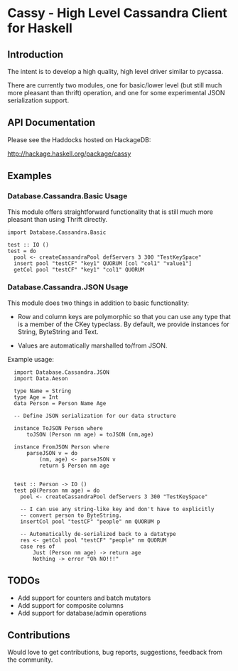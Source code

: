 
# Cassy - High Level Cassandra Client for Haskell


## Introduction

The intent is to develop a high quality, high level driver similar to
pycassa.

There are currently two modules, one for basic/lower level (but still
much more pleasant than thrift) operation, and one for some
experimental JSON serialization support.

## API Documentation

Please see the Haddocks hosted on HackageDB:

http://hackage.haskell.org/package/cassy


## Examples

### Database.Cassandra.Basic Usage

This module offers straightforward functionality that is still much
more pleasant than using Thrift directly.
    
    import Database.Cassandra.Basic

    test :: IO ()
    test = do
      pool <- createCassandraPool defServers 3 300 "TestKeySpace"
      insert pool "testCF" "key1" QUORUM [col "col1" "value1"]
      getCol pool "testCF" "key1" "col1" QUORUM


### Database.Cassandra.JSON Usage

This module does two things in addition to basic functionality:

- Row and column keys are polymorphic so that you can use any
  type that is a member of the CKey typeclass. By default, we provide
  instances for String, ByteString and Text.
  
- Values are automatically marshalled to/from JSON.

Example usage:

      import Database.Cassandra.JSON
      import Data.Aeson

      type Name = String
      type Age = Int
      data Person = Person Name Age

      -- Define JSON serialization for our data structure

      instance ToJSON Person where
          toJSON (Person nm age) = toJSON (nm,age)

      instance FromJSON Person where
          parseJSON v = do
              (nm, age) <- parseJSON v
              return $ Person nm age


      test :: Person -> IO ()
      test p@(Person nm age) = do
        pool <- createCassandraPool defServers 3 300 "TestKeySpace"

        -- I can use any string-like key and don't have to explicitly
        -- convert person to ByteString.
        insertCol pool "testCF" "people" nm QUORUM p

        -- Automatically de-serialized back to a datatype
        res <- getCol pool "testCF" "people" nm QUORUM
        case res of
            Just (Person nm age) -> return age
            Nothing -> error "Oh NO!!!"

      
## TODOs

* Add support for counters and batch mutators
* Add support for composite columns
* Add support for database/admin operations

## Contributions

Would love to get contributions, bug reports, suggestions, feedback
from the community.
